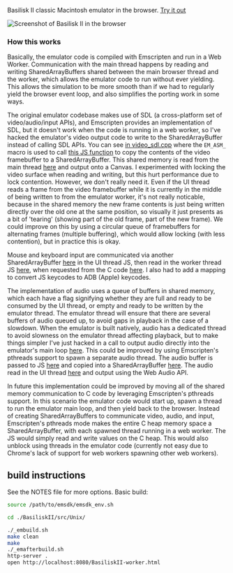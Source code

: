 Basilisk II classic Macintosh emulator in the browser. [Try it out](https://jamesfriend.com.au/projects/basiliskii/BasiliskII-worker.html)

![Screenshot of Basilisk II in the browser](https://jamesfriend.com.au/files/basiliskiijs.png)

### How this works

Basically, the emulator code is compiled with Emscripten and run in a Web Worker. Communication with the main thread happens by reading and writing SharedArrayBuffers shared between the main browser thread and the worker, which allows the emulator code to run without ever yielding. This allows the simulation to be more smooth than if we had to regularly yield the browser event loop, and also simplifies the porting work in some ways.

The original emulator codebase makes use of SDL (a cross-platform set of video/audio/input APIs), and Emscripten provides an implementation of SDL, but it doesn't work when the code is running in a web worker, so I've hacked the emulator's video output code to write to the SharedArrayBuffer instead of calling SDL APIs. You can see [in video_sdl.cpp](https://github.com/jsdf/macemu/blob/80557e8ff1f411f0fe850669502c2ba5fe056b96/BasiliskII/src/SDL/video_sdl.cpp#L2446-L2449) 
where the `EM_ASM_` macro is used to call [this JS function](https://github.com/jsdf/macemu/blob/1730d17db9e8f3832397e91ce2a43a43aaccfeae/BasiliskII/src/Unix/BasiliskII-worker-boot.js#L136-L146) to copy the contents of the video framebuffer to a SharedArrayBuffer. This shared memory is read from the main thread [here](https://github.com/jsdf/macemu/blob/1730d17db9e8f3832397e91ce2a43a43aaccfeae/BasiliskII/src/Unix/BasiliskII-worker-ui-thread.js#L148-L171) and output onto a Canvas. I experimented with locking the video surface when reading and writing, but this hurt performance due to lock contention. However, we don't really need it. Even if the UI thread reads a frame from the video framebuffer while it is currently in the middle of being written to from the emulator worker, it's not really noticable, because in the shared memory the new frame contents is just being written directly over the old one at the same position, so visually it just presents as a bit of 'tearing' (showing part of the old frame, part of the new frame). We could improve on this by using a circular queue of framebuffers for alternating frames (multiple buffering), which would allow locking (with less contention), but in practice this is okay.

Mouse and keyboard input are communicated via another SharedArrayBuffer [here](https://github.com/jsdf/macemu/blob/1730d17db9e8f3832397e91ce2a43a43aaccfeae/BasiliskII/src/Unix/BasiliskII-worker-ui-thread.js#L66-L117) in the UI thread JS, then read in the worker thread JS [here](https://github.com/jsdf/macemu/blob/1730d17db9e8f3832397e91ce2a43a43aaccfeae/BasiliskII/src/Unix/BasiliskII-worker-boot.js#L91-L119), when requested from the C code [here](https://github.com/jsdf/macemu/blob/80557e8ff1f411f0fe850669502c2ba5fe056b96/BasiliskII/src/SDL/video_sdl.cpp#L2167-L2230). I also had to add a mapping to convert JS keycodes to ADB (Apple) keycodes.

The implementation of audio uses a queue of buffers in shared memory, which each have a flag signifying whether they are full and ready to be consumed by the UI thread, or empty and ready to be written by the emulator thread. The emulator thread will ensure that there are several buffers of audio queued up, to avoid gaps in playback in the case of a slowdown. When the emulator is built natively, audio has a dedicated thread to avoid slowness on the emulator thread affecting playback, but to make things simpler I've just hacked in a call to output audio directly into the emulator's main loop [here](https://github.com/jsdf/macemu/blob/80557e8ff1f411f0fe850669502c2ba5fe056b96/BasiliskII/src/Unix/main_unix.cpp#L1261-L1265). This could be improved by using Emscripten's pthreads support to spawn a separate audio thread. The audio buffer is passed to JS [here](https://github.com/jsdf/macemu/blob/80557e8ff1f411f0fe850669502c2ba5fe056b96/BasiliskII/src/Unix/audio_oss_esd.cpp#L615-L618) and copied into a SharedArrayBuffer [here](https://github.com/jsdf/macemu/blob/bas-emscripten-release/BasiliskII/src/Unix/BasiliskII-worker-boot.js#L238-L266). The audio read in the UI thread [here](https://github.com/jsdf/macemu/blob/bas-emscripten-release/BasiliskII/src/Unix/BasiliskII-worker-ui-thread.js#L137-L159) and output using the Web Audio API.

In future this implementation could be improved by moving all of the shared memory communication to C code by leveraging Emscripten's pthreads support. In this scenario the emulator code would start up, spawn a thread to run the emulator main loop, and then yield back to the browser. Instead of creating SharedArrayBuffers to communicate video, audio, and input, Emscripten's pthreads mode makes the entire C heap memory space a SharedArrayBuffer, with each spawned thread running in a web worker. The JS would simply read and write values on the C heap. This would also unblock using threads in the emulator code (currently not easy due to Chrome's lack of support for web workers spawning other web workers). 

## build instructions

See the NOTES file for more options. Basic build:

```sh
source /path/to/emsdk/emsdk_env.sh

cd ./BasiliskII/src/Unix/

./_embuild.sh 
make clean
make
./_emafterbuild.sh 
http-server .
open http://localhost:8080/BasiliskII-worker.html
```
